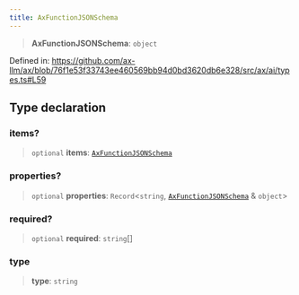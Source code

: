 ```yaml
---
title: AxFunctionJSONSchema
---
```


> **AxFunctionJSONSchema**: `object`

Defined in: https://github.com/ax-llm/ax/blob/76f1e53f33743ee460569bb94d0bd3620db6e328/src/ax/ai/types.ts#L59

## Type declaration

<a id="items"></a>

### items?

> `optional` **items**: [`AxFunctionJSONSchema`](/api/#03-apidocs/typealiasaxfunctionjsonschema)

<a id="properties"></a>

### properties?

> `optional` **properties**: `Record`\<`string`, [`AxFunctionJSONSchema`](/api/#03-apidocs/typealiasaxfunctionjsonschema) & `object`\>

<a id="required"></a>

### required?

> `optional` **required**: `string`[]

<a id="type"></a>

### type

> **type**: `string`
